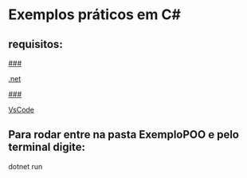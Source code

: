 # Exemplos práticos em C#

## requisitos:

<a href = "https://dotnet.microsoft.com/en-us/download">
### <p> .net</p>
</a>

<a href = "https://code.visualstudio.com/">
### <p> VsCode</p>
</a>

## Para rodar entre na pasta ExemploPOO e pelo terminal digite:

dotnet run